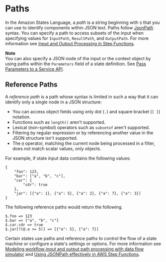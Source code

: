 # Paths<a name="amazon-states-language-paths"></a>

In the Amazon States Language, a *path* is a string beginning with `$` that you can use to identify components within JSON text\. Paths follow [JsonPath](https://github.com/json-path/JsonPath) syntax\. You can specify a path to access subsets of the input when specifying values for `InputPath`, `ResultPath`, and `OutputPath`\. For more information see [Input and Output Processing in Step Functions](concepts-input-output-filtering.md)\.

**Note**  
You can also specify a JSON node of the input or the context object by using paths within the `Parameters` field of a state definition\. See [Pass Parameters to a Service API](connect-parameters.md)\.

## Reference Paths<a name="amazon-states-language-reference-paths"></a>

A *reference path* is a path whose syntax is limited in such a way that it can identify only a single node in a JSON structure:
+ You can access object fields using only dot \(`.`\) and square bracket \(`[ ]`\) notation\.
+ Functions such as `length()` aren't supported\.
+ Lexical (non-symbol) operators such as `subsetof` aren't supported\.
+ Filtering by regular expression or by referencing another value in the JSON structure isn't supported\.
+ The `@` operator, matching the current node being processed in a filter, does not match scalar values, only objects\.

For example, if state input data contains the following values:

```
{
    "foo": 123,
    "bar": ["a", "b", "c"],
    "car": {
        "cdr": true
    },
    "jar": [{"a": 1}, {"a": 5}, {"a": 2}, {"a": 7}, {"a": 3}]
}
```

The following reference paths would return the following\.

```
$.foo => 123
$.bar => ["a", "b", "c"]
$.car.cdr => true
$.jar[?(@.a >= 5)] => [{"a": 5}, {"a": 7}]
```

Certain states use paths and reference paths to control the flow of a state machine or configure a state's settings or options\. For more information see [Modeling workflow input and output path processing with data flow simulator](https://aws.amazon.com/blogs/compute/modeling-workflow-input-output-path-processing-with-data-flow-simulator/) and [Using JSONPath effectively in AWS Step Functions](https://aws.amazon.com/blogs/compute/using-jsonpath-effectively-in-aws-step-functions/)\.
